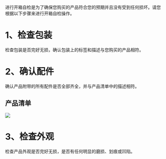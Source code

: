 ﻿---
sidebar_position: 3
sidebar_label: 开箱自检
---

进行开箱自检是为了确保您购买的产品符合您的预期并且没有受到任何损坏。请您根据以下步骤来进行开箱自检操作。

# 1、检查包装

检查包装是否完好无损，确认包装上的标签和描述与您购买的产品相符。

# 2、确认配件

确认产品附带的所有配件是否全部齐全，并与产品清单中的描述相符。

## 产品清单

![](https://wiki-media-ef.oss-cn-hongkong.aliyuncs.com/docs/microbit/wisdom-life/microbit-smart-greenhouse-kit/images/microbit-smart-greenhouse-kit-unpacking.png)

# 3、检查外观

检查产品外观是否完好无损，是否有任何明显的磨损、划痕或凹陷。
